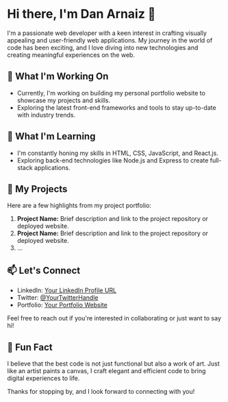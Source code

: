 # Hi there, I'm Dan Arnaiz 👋

I'm a passionate web developer with a keen interest in crafting visually appealing and user-friendly web applications. My journey in the world of code has been exciting, and I love diving into new technologies and creating meaningful experiences on the web.

## 🔭 What I'm Working On

- Currently, I'm working on building my personal portfolio website to showcase my projects and skills.
- Exploring the latest front-end frameworks and tools to stay up-to-date with industry trends.

## 🌱 What I'm Learning

- I'm constantly honing my skills in HTML, CSS, JavaScript, and React.js.
- Exploring back-end technologies like Node.js and Express to create full-stack applications.

## 💼 My Projects

Here are a few highlights from my project portfolio:

1. **Project Name:** Brief description and link to the project repository or deployed website.
2. **Project Name:** Brief description and link to the project repository or deployed website.
3. ...

## 📫 Let's Connect

- LinkedIn: [Your LinkedIn Profile URL](https://www.linkedin.com/in/yourusername)
- Twitter: [@YourTwitterHandle](https://twitter.com/yourusername)
- Portfolio: [Your Portfolio Website](https://www.yourportfolio.com)

Feel free to reach out if you're interested in collaborating or just want to say hi!

## 🚀 Fun Fact

I believe that the best code is not just functional but also a work of art. Just like an artist paints a canvas, I craft elegant and efficient code to bring digital experiences to life.

Thanks for stopping by, and I look forward to connecting with you!


